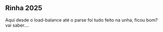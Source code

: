 ## Rinha 2025

Aqui desde o load-balance até o parse foi tudo feito na unha, ficou bom? vai saber....